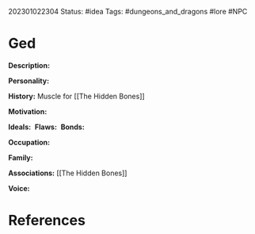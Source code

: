 202301022304
Status: #idea
Tags: #dungeons_and_dragons #lore #NPC 

# Ged
**Description:** 

**Personality:** 

**History:** Muscle for [[The Hidden Bones]]

**Motivation:** 

**Ideals:** 
**Flaws:** 
**Bonds:** 

**Occupation:** 

**Family:** 

**Associations:** [[The Hidden Bones]]

**Voice:** 



# References